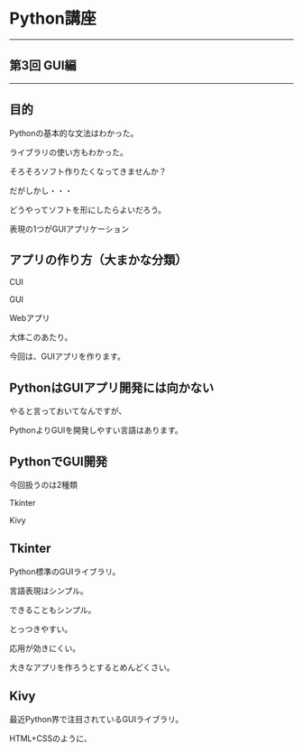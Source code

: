 

# Python講座

---

## 第3回 GUI編

---

## 目的

Pythonの基本的な文法はわかった。

ライブラリの使い方もわかった。

そろそろソフト作りたくなってきませんか？

だがしかし・・・

どうやってソフトを形にしたらよいだろう。

表現の1つがGUIアプリケーション

## アプリの作り方（大まかな分類）

CUI

GUI

Webアプリ

大体このあたり。

今回は、GUIアプリを作ります。

## PythonはGUIアプリ開発には向かない

やると言っておいてなんですが、

PythonよりGUIを開発しやすい言語はあります。

## PythonでGUI開発

今回扱うのは2種類

Tkinter

Kivy

## Tkinter

Python標準のGUIライブラリ。

言語表現はシンプル。

できることもシンプル。

とっつきやすい。

応用が効きにくい。

大きなアプリを作ろうとするとめんどくさい。

## Kivy

最近Python界で注目されているGUIライブラリ。

HTML+CSSのように、

